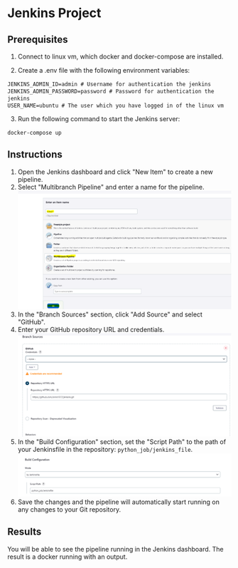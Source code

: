 # Jenkins Project

## Prerequisites
1. Connect to linux vm, which docker and docker-compose are installed.

2. Create a .env file with the following environment variables:
```
JENKINS_ADMIN_ID=admin # Username for authentication the jenkins
JENKINS_ADMIN_PASSWORD=password # Password for authentication the jenkins
USER_NAME=ubuntu # The user which you have logged in of the linux vm
```

3. Run the following command to start the Jenkins server:
```
docker-compose up
```


## Instructions
1. Open the Jenkins dashboard and click "New Item" to create a new pipeline.
2. Select "Multibranch Pipeline" and enter a name for the pipeline.
![img_1.png](img/img_1.png)
3. In the "Branch Sources" section, click "Add Source" and select "GitHub".
4. Enter your GitHub repository URL and credentials.
![img_3.png](img/img_3.png)
5. In the "Build Configuration" section, set the "Script Path" to the path of your Jenkinsfile in the repository: `python_job/jenkins_file`.
![img_2.png](img/img_2.png)
6. Save the changes and the pipeline will automatically start running on any changes to your Git repository.


## Results
You will be able to see the pipeline running in the Jenkins dashboard.
The result is a docker running with an output.

